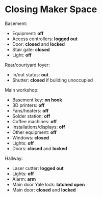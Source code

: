 # Closing Maker Space

Basement:

- Equipment: **off**
- Access controllers: **logged out**
- Door: **closed** and **locked**
- Stair gate: **closed**
- Light: **off**

Rear/courtyard foyer:

- In/out status: **out**
- Shutter: **closed** if building unoccupied

Main workshop:

- Basement key: **on hook**
- 3D printers: **off**
- Fans/heaters: **off**
- Solder station: **off**
- Coffee machines: **off**
- Installations/displays: **off**
- Other equipment: **off**
- Windows: **closed**
- Lights: **off**
- Doors: **closed** and **locked**

Hallway:

- Laser cutter: **logged out**
- Lights: **off**
- Alarm: **arm**
- Main door Yale lock: **latched open**
- Main door: **closed** and **locked**
